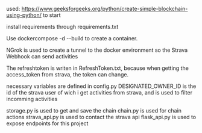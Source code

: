 used: https://www.geeksforgeeks.org/python/create-simple-blockchain-using-python/ to start


install requirements through requirements.txt

Use dockercompose -d --build to create a container. 

NGrok is used to create a tunnel to the docker environment so the Strava Webhook can send activities 

The refreshtoken is writen in RefreshToken.txt, because when getting the access_token from strava, the token can change.

necessary variables are defined in config.py 
DESIGNATED_OWNER_ID is the id of the strava user of wich i get activities from strava, and is used to filter incomming activities

storage.py is used to get and save the chain
chain.py is used for chain actions
strava_api.py is used to contact the strava api
flask_api.py is used to expose endpoints for this project 

